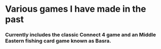 # Various games I have made in the past
### Currently includes the classic Connect 4 game and an Middle Eastern fishing card game known as Basra.

